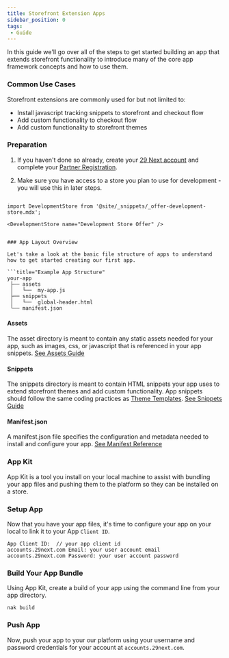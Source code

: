 ```yaml
---
title: Storefront Extension Apps
sidebar_position: 0
tags:
 - Guide
---
```


In this guide we'll go over all of the steps to get started building an app that extends storefront functionality to introduce many of the core app framework concepts and how to use them.

### Common Use Cases

Storefront extensions are commonly used for but not limited to:

- Install javascript tracking snippets to storefront and checkout flow
- Add custom functionality to checkout flow
- Add custom functionality to storefront themes

### Preparation

1. If you haven't done so already, create your [29 Next account](https://accounts.29next.com) and complete your [Partner Registration](https://accounts.29next.com/partners/).

2. Make sure you have access to a store you plan to use for development - you will use this in later steps.

```mdx-code-block

import DevelopmentStore from '@site/_snippets/_offer-development-store.mdx';

<DevelopmentStore name="Development Store Offer" />


### App Layout Overview

Let's take a look at the basic file structure of apps to understand how to get started creating our first app.

```title="Example App Structure"
your-app
 ├── assets
 │   └──  my-app.js
 ├── snippets
 │   └──  global-header.html
 └── manifest.json
```

#### Assets

The asset directory is meant to contain any static assets needed for your app, such as images, css, or javascript that is referenced in your app snippets. [See Assets Guide](/docs/apps/assets/)

#### Snippets

The snippets directory is meant to contain HTML snippets your app uses to extend storefront themes and add custom functionality. App snippets should follow the same coding practices as [Theme Templates](/docs/themes/templates/). [See Snippets Guide](/docs/apps/snippets/)

#### Manifest.json

A manifest.json file specifies the configuration and metadata needed to install and configure your app. [See Manifest Reference](/docs/apps/manifest/)


### App Kit

App Kit is a tool you install on your local machine to assist with bundling your app files and pushing them to the platform so they can be installed on a store.


### Setup App
Now that you have your app files, it's time to configure your app on your local to link it to your App `Client ID`.



```
App Client ID:  // your app client id
accounts.29next.com Email: your user account email
accounts.29next.com Password: your user account password

```




### Build Your App Bundle

Using App Kit, create a build of your app using the command line from your app directory.

```
nak build
```

### Push App
Now, push your app to your our platform using your username and password credentials for your account at `accounts.29next.com`.


